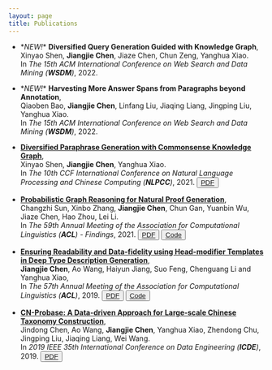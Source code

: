 ```yaml
---
layout: page
title: Publications
---
```



- \**NEW!*\* **Diversified Query Generation Guided with Knowledge Graph**,  
Xinyao Shen, **Jiangjie Chen**, Jiaze Chen, Chun Zeng, Yanghua Xiao.  
In *The 15th ACM International Conference on Web Search and Data Mining (**WSDM**)*, 2022.


- \**NEW!*\* **Harvesting More Answer Spans from Paragraphs beyond Annotation**,  
Qiaoben Bao, **Jiangjie Chen**, Linfang Liu, Jiaqing Liang, Jingping Liu, Yanghua Xiao.  
In *The 15th ACM International Conference on Web Search and Data Mining (**WSDM**)*, 2022.


- <a class="conf" target="_blank" href="https://link.springer.com/chapter/10.1007%2F978-3-030-88480-2_28">**Diversified Paraphrase Generation with Commonsense Knowledge Graph**</a>,  
Xinyao Shen, **Jiangjie Chen**, Yanghua Xiao.  
In *The 10th CCF International Conference on Natural Language Processing and Chinese Computing (**NLPCC**)*, 2021.
<button type="button" class="button button1"><a class="conf" target="_blank" href="https://link.springer.com/chapter/10.1007%2F978-3-030-88480-2_28">PDF</a></button>



- <a class="conf" target="_blank" href="https://aclanthology.org/2021.findings-acl.277">**Probabilistic Graph Reasoning for Natural Proof Generation**</a>,  
Changzhi Sun, Xinbo Zhang, **Jiangjie Chen**, Chun Gan, Yuanbin Wu, Jiaze Chen, Hao Zhou, Lei Li.  
In *The 59th Annual Meeting of the Association for Computational Linguistics (**ACL**) - Findings*, 2021.
<button type="button" class="button button1"><a class="conf" target="_blank" href="https://aclanthology.org/2021.findings-acl.277">PDF</a></button>
<button type="button" class="button button2"><a class="conf" target="_blank" href="https://github.com/changzhisun/PRobr/">Code</a></button>


- <a class="conf" target="_blank" href="https://aclanthology.org/P19-1196">**Ensuring Readability and Data-fidelity using Head-modifier Templates in Deep Type Description Generation**</a>,  
**Jiangjie Chen**, Ao Wang, Haiyun Jiang, Suo Feng, Chenguang Li and Yanghua Xiao,  
In *The 57th Annual Meeting of the Association for Computational Linguistics (**ACL**)*, 2019.
<button type="button" class="button button1"><a class="conf" target="_blank" href="https://aclanthology.org/P19-1196">PDF</a></button>
<button type="button" class="button button2"><a class="conf" target="_blank" href="https://github.com/jiangjiechen/HedModTmplGen/">Code</a></button>


- <a class="conf" target="_blank" href="https://ieeexplore.ieee.org/abstract/document/8731362/">**CN-Probase: A Data-driven Approach for Large-scale Chinese Taxonomy Construction**</a>,  
Jindong Chen, Ao Wang, **Jiangjie Chen**, Yanghua Xiao, Zhendong Chu, Jingping Liu, Jiaqing Liang, Wei Wang.  
In *2019 IEEE 35th International Conference on Data Engineering (**ICDE**)*, 2019.
<button type="button" class="button button1"><a class="conf" target="_blank" href="https://ieeexplore.ieee.org/abstract/document/8731362/">PDF</a></button>